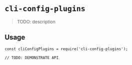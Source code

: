 # `cli-config-plugins`

> TODO: description

## Usage

```
const cliConfigPlugins = require('cli-config-plugins');

// TODO: DEMONSTRATE API
```
